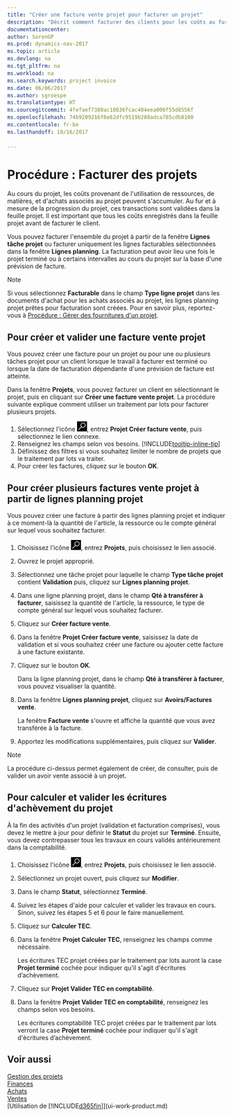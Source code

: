 ```yaml
---
title: "Créer une facture vente projet pour facturer un projet"
description: "Décrit comment facturer des clients pour les coûts au fur et à mesure de l'avancée du projet."
documentationcenter: 
author: SorenGP
ms.prod: dynamics-nav-2017
ms.topic: article
ms.devlang: na
ms.tgt_pltfrm: na
ms.workload: na
ms.search.keywords: project invoice
ms.date: 06/06/2017
ms.author: sgroespe
ms.translationtype: HT
ms.sourcegitcommit: 4fefaef7380ac10836fcac404eea006f55d8556f
ms.openlocfilehash: 74b9209216f6e62dfc9519b288adca785cdb8100
ms.contentlocale: fr-be
ms.lasthandoff: 10/16/2017

---
```

# <a name="how-to-invoice-jobs"></a>Procédure : Facturer des projets
Au cours du projet, les coûts provenant de l'utilisation de ressources, de matières, et d'achats associés au projet peuvent s'accumuler. Au fur et à mesure de la progression du projet, ces transactions sont validées dans la feuille projet. Il est important que tous les coûts enregistrés dans la feuille projet avant de facturer le client.

Vous pouvez facturer l'ensemble du projet à partir de la fenêtre **Lignes tâche projet** ou facturer uniquement les lignes facturables sélectionnées dans la fenêtre **Lignes planning**. La facturation peut avoir lieu une fois le projet terminé ou à certains intervalles au cours du projet sur la base d'une prévision de facture.

> [!NOTE]  
>   Si vous sélectionnez **Facturable** dans le champ **Type ligne projet** dans les documents d'achat pour les achats associés au projet, les lignes planning projet prêtes pour facturation sont créées. Pour en savoir plus, reportez-vous à [Procédure : Gérer des fournitures d'un projet](projects-how-manage-project-supplies.md).

## <a name="to-create-and-post-a-job-sales-invoice"></a>Pour créer et valider une facture vente projet
Vous pouvez créer une facture pour un projet ou pour une ou plusieurs tâches projet pour un client lorsque le travail à facturer est terminé ou lorsque la date de facturation dépendante d'une prévision de facture est atteinte.

Dans la fenêtre **Projets**, vous pouvez facturer un client en sélectionnant le projet, puis en cliquant sur **Créer une facture vente projet**. La procédure suivante explique comment utiliser un traitement par lots pour facturer plusieurs projets.  

1. Sélectionnez l'icône ![Page ou état pour la recherche](media/ui-search/search_small.png "Page ou état pour la recherche"), entrez **Projet Créer facture vente**, puis sélectionnez le lien connexe.  
2. Renseignez les champs selon vos besoins. [!INCLUDE[tooltip-inline-tip](includes/tooltip-inline-tip_md.md)]
3. Définissez des filtres si vous souhaitez limiter le nombre de projets que le traitement par lots va traiter.
4. Pour créer les factures, cliquez sur le bouton **OK**.  

## <a name="to-create-multiple-job-sales-invoices-from-job-planning-lines"></a>Pour créer plusieurs factures vente projet à partir de lignes planning projet
Vous pouvez créer une facture à partir des lignes planning projet et indiquer à ce moment-là la quantité de l'article, la ressource ou le compte général sur lequel vous souhaitez facturer.

1. Choisissez l'icône ![Page ou état pour la recherche](media/ui-search/search_small.png "Page ou état pour la recherche"), entrez **Projets**, puis choisissez le lien associé.
2. Ouvrez le projet approprié.
3. Sélectionnez une tâche projet pour laquelle le champ **Type tâche projet** contient **Validation** puis, cliquez sur **Lignes planning projet**.  
4. Dans une ligne planning projet, dans le champ **Qté à transférer à facturer**, saisissez la quantité de l'article, la ressource, le type de compte général sur lequel vous souhaitez facturer.  
5. Cliquez sur **Créer facture vente**.
6. Dans la fenêtre **Projet Créer facture vente**, saisissez la date de validation et si vous souhaitez créer une facture ou ajouter cette facture à une facture existante.
7. Cliquez sur le bouton **OK**.  

    Dans la ligne planning projet, dans le champ **Qté à transférer à facturer**, vous pouvez visualiser la quantité.
8. Dans la fenêtre **Lignes planning projet**, cliquez sur **Avoirs/Factures vente**.

    La fenêtre **Facture vente** s'ouvre et affiche la quantité que vous avez transférée à la facture.  
9. Apportez les modifications supplémentaires, puis cliquez sur **Valider**.

> [!NOTE]  
>   La procédure ci-dessus permet également de créer, de consulter, puis de valider un avoir vente associé à un projet.

## <a name="to-calculate-and-post-job-completion-entries"></a>Pour calculer et valider les écritures d'achèvement du projet
À la fin des activités d'un projet (validation et facturation comprises), vous devez le mettre à jour pour définir le **Statut** du projet sur **Terminé**. Ensuite, vous devez contrepasser tous les travaux en cours validés antérieurement dans la comptabilité.

1. Choisissez l'icône ![Page ou état pour la recherche](media/ui-search/search_small.png "Page ou état pour la recherche"), entrez **Projets**, puis choisissez le lien associé.  
2. Sélectionnez un projet ouvert, puis cliquez sur **Modifier**.
3. Dans le champ **Statut**, sélectionnez **Terminé**.
4. Suivez les étapes d'aide pour calculer et valider les travaux en cours. Sinon, suivez les étapes 5 et 6 pour le faire manuellement.  
5. Cliquez sur **Calculer TEC**.
6. Dans la fenêtre **Projet Calculer TEC**, renseignez les champs comme nécessaire.  

     Les écritures TEC projet créées par le traitement par lots auront la case **Projet terminé** cochée pour indiquer qu'il s'agit d'écritures d’achèvement.  
7. Cliquez sur **Projet Valider TEC en comptabilité**.
8. Dans la fenêtre **Projet Valider TEC en comptabilité**, renseignez les champs selon vos besoins.  

     Les écritures comptabilité TEC projet créées par le traitement par lots verront la case **Projet terminé** cochée pour indiquer qu'il s'agit d'écritures d’achèvement.

## <a name="see-also"></a>Voir aussi
[Gestion des projets](projects-manage-projects.md)  
[Finances](finance.md)  
[Achats](purchasing-manage-purchasing.md)         
[Ventes](sales-manage-sales.md)      
[Utilisation de [!INCLUDE[d365fin](includes/d365fin_md.md)]](ui-work-product.md)  

